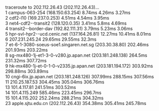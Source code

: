 traceroute to 202.112.26.43 (202.112.26.43)...<br>
1 campus-063-254 (168.150.63.254)  8.74ms  4.26ms  3.27ms<br>
2 cdf2-l10 (169.237.0.253)  4.51ms  4.54ms  3.95ms<br>
3 net4-cdf2--transit2 (128.120.0.35)  3.41ms  5.8ms  4.69ms<br>
4 transit2--border-dav (192.82.111.31)  3.79ms  5.23ms  3.06ms<br>
5 hpr-svl-hpr2--ucd.cenic.net (137.164.26.81)  12.27ms  10.41ms  8.01ms<br>
6 207.231.245.24  29.65ms  29.55ms  32.3ms<br>
7 et-6-1-3080-soeus-soe1.singaren.net.sg (203.30.38.80)  202.46ms  201.93ms  203.22ms<br>
8 sg-mx480-1j-et1-3-0-v280.jp.apan.net (203.181.248.138)  264.5ms  231.32ms  307.72ms<br>
9 hk-mx480-1j-et-0-1-0-v2335.jp.apan.net (203.181.194.172)  303.92ms  298.88ms  303.89ms<br>
10 cngi-6ix.jp.apan.net (203.181.248.126)  307.99ms  288.15ms  307.56ms<br>
11 210.25.187.53  304.45ms  305.04ms  306.76ms<br>
13 101.4.117.81  241.51ms  303.52ms<br>
14 101.4.115.249  585.46ms  223.45ms  296.7ms<br>
15 101.4.115.202  252.24ms  288.21ms  304.32ms<br>
23 apple.sjtu.edu.cn (202.112.26.43)  354.38ms  305.41ms  245.78ms<br>
